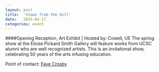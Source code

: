 ```yaml
---
layout: post
title:  'Views from the Hill'
date:   2015-04-17
categories: event
---
```

####Opening Reception, Art Exhibit | Hosted by: Cowell, UE
The spring show at the Eloise Pickard Smith Gallery will feature works from UCSC alumni who are well recognized artists. This is an invitational show, celebrating 50 years of the arts infusing education.

Point of contact: [Faye Crosby](mailto:fjcrosby@ucsc.edu)